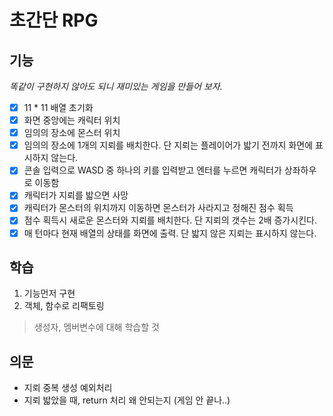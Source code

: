 # 초간단 RPG

## 기능
*똑같이 구현하지 않아도 되니 재미있는 게임을 만들어 보자.*    
-[x] 11 * 11 배열 초기화   
-[x] 화면 중앙에는 캐릭터 위치   
-[x] 임의의 장소에 몬스터 위치   
-[x] 임의의 장소에 1개의 지뢰를 배치한다. 단 지뢰는 플레이어가 밟기 전까지 화면에 표시하지 않는다.  
-[x] 콘솔 입력으로 WASD 중 하나의 키를 입력받고 엔터를 누르면 캐릭터가 상좌하우로 이동함   
-[x] 캐릭터가 지뢰를 밟으면 사망   
-[x] 캐릭터가 몬스터의 위치까지 이동하면 몬스터가 사라지고 정해진 점수 획득   
-[x] 점수 획득시 새로운 몬스터와 지뢰를 배치한다. 단 지뢰의 갯수는 2배 증가시킨다.   
-[x] 매 턴마다 현재 배열의 상태를 화면에 출력. 단 밟지 않은 지뢰는 표시하지 않는다.      

## 학습
1. 기능먼저 구현
2. 객체, 함수로 리팩토링
> 생성자, 멤버변수에 대해 학습할 것

## 의문
- 지뢰 중복 생성 예외처리
- 지뢰 밟았을 때, return 처리 왜 안되는지 (게임 안 끝나..)

    